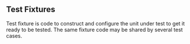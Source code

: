 ## Test Fixtures

Test fixture is code to construct and configure the unit under test to get it ready to be tested. The same fixture code may be shared by several test cases.